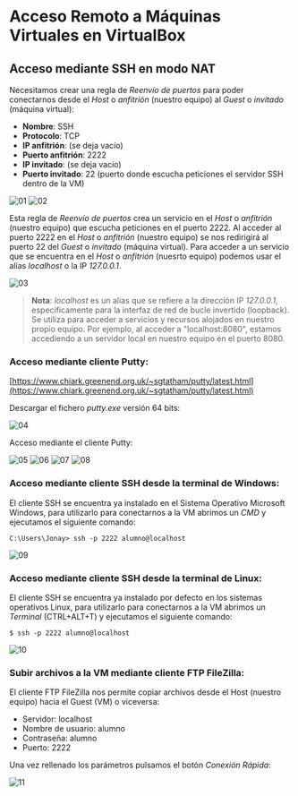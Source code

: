 # Acceso Remoto a Máquinas Virtuales en VirtualBox

## Acceso mediante SSH en modo NAT

Necesitamos crear una regla de _Reenvío de puertos_ para poder conectarnos desde el _Host_ o _anfitrión_ (nuestro equipo) al _Guest_ o _invitado_ (máquina virtual):
* __Nombre__: SSH
* __Protocolo__: TCP
* __IP anfitrión__: (se deja vacío)
* __Puerto anfitrión__: 2222
* __IP invitado__: (se deja vacío)
* __Puerto invitado__: 22 (puerto donde escucha peticiones el servidor SSH dentro de la VM)

![][01]
![][02]

Esta regla de _Reenvío de puertos_ crea un servicio en el _Host_ o _anfitrión_ (nuestro equipo) que escucha peticiones en el puerto 2222. Al acceder al puerto 2222 en el _Host_ o _anfitrión_ (nuestro equipo) se nos redirigirá al puerto 22 del _Guest_ o _invitado_ (máquina virtual). Para acceder a un servicio que se encuentra en el _Host_ o _anfitrión_ (nuesrto equipo) podemos usar el alias _localhost_ o la IP _127.0.0.1_.

![][03]

> __Nota__: _localhost_ es un alias que se refiere a la dirección IP _127.0.0.1_, específicamente para la interfaz de red de bucle invertido (loopback). Se utiliza para acceder a servicios y recursos alojados en nuestro propio equipo. Por ejemplo, al acceder a "localhost:8080", estamos accediendo a un servidor local en nuestro equipo en el puerto 8080.

### Acceso mediante cliente Putty:

[https://www.chiark.greenend.org.uk/~sgtatham/putty/latest.html](https://www.chiark.greenend.org.uk/~sgtatham/putty/latest.html)

Descargar el fichero _putty.exe_ versión 64 bits:

![][04]

Acceso mediante el cliente Putty:

![][05]
![][06]
![][07]
![][08]

### Acceso mediante cliente SSH desde la terminal de Windows:

El cliente SSH se encuentra ya instalado en el Sistema Operativo Microsoft Windows, para utilizarlo para conectarnos a la VM abrimos un _CMD_ y ejecutamos el siguiente comando:

```
C:\Users\Jonay> ssh -p 2222 alumno@localhost
```

![][09]

### Acceso mediante cliente SSH desde la terminal de Linux:

El cliente SSH se encuentra ya instalado  por defecto en los sistemas operativos Linux, para utilizarlo para conectarnos a la VM abrimos un _Terminal_ (CTRL+ALT+T) y ejecutamos el siguiente comando:

```
$ ssh -p 2222 alumno@localhost
```

![][10]

### Subir archivos a la VM mediante cliente FTP FileZilla:

El cliente FTP FileZilla nos permite copiar archivos desde el Host (nuestro equipo) hacia el Guest (VM) o viceversa:

* Servidor: localhost
* Nombre de usuario: alumno
* Contraseña: alumno
* Puerto: 2222

Una vez rellenado los parámetros pulsamos el botón _Conexión Rápida_:

![][11]

[01]: ./img/ssh-nat-access/vm-nat01.png "01"
[02]: ./img/ssh-nat-access/vm-nat02.png "02"
[03]: ./img/ssh-nat-access/vm-nat03.png "03"
[04]: ./img/ssh-nat-access/putty-ssh-client01.png "04"
[05]: ./img/ssh-nat-access/putty-ssh-client02.png "05"
[06]: ./img/ssh-nat-access/putty-ssh-client03.png "06"
[07]: ./img/ssh-nat-access/putty-ssh-client04.png "07"
[08]: ./img/ssh-nat-access/putty-ssh-client05.png "08"
[09]: ./img/ssh-nat-access/windows-ssh-client01.png "09"
[10]: ./img/ssh-nat-access/linux-ssh-client01.png "10"
[11]: ./img/ssh-nat-access/filezilla-client01.png "11"
